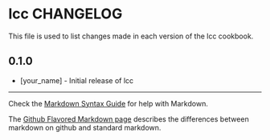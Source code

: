 lcc CHANGELOG
=============

This file is used to list changes made in each version of the lcc cookbook.

0.1.0
-----
- [your_name] - Initial release of lcc

- - -
Check the [Markdown Syntax Guide](http://daringfireball.net/projects/markdown/syntax) for help with Markdown.

The [Github Flavored Markdown page](http://github.github.com/github-flavored-markdown/) describes the differences between markdown on github and standard markdown.
